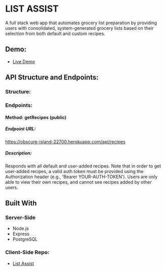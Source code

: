 # LIST ASSIST

A full stack web app that automates grocery list preparation by providing users with consolidated, system-generated grocery lists based on their selection from both default and custom recipes.

## Demo:

- [Live Demo](https://ryanjeske-list-assist.now.sh/)

## API Structure and Endpoints:

### Structure: 

### Endpoints: 

#### Method: getRecipes (public)
##### Endpoint URL:
https://obscure-island-22700.herokuapp.com/api/recipes
##### Description:
Responds with all default and user-added recipes. Note that in order to get user-added recipes, a valid auth token must be provided using the Authorization header (e.g., 'Bearer YOUR-AUTH-TOKEN'). Users are only able to view their own recipes, and cannot see recipes added by other users. 


## Built With

### Server-Side
* Node.js
* Express
* PostgreSQL

### Client-Side Repo:

- [List Assist](https://github.com/ryanjeske14/list-assist)
